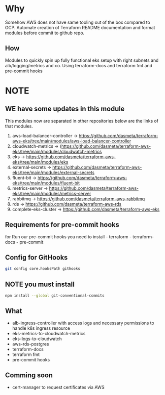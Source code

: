 # Why
Somehow AWS does not have same tooling out of the box compared to GCP.
Automate creation of Terraform README documentation and format modules before commit to github repo.

## How
Modules to quickly spin up fully functional eks setup with right subnets and alb/logging/metrics and co.
Using terraform-docs and terraform fmt and pre-commit hooks

# NOTE
## WE have some updates in this module 

This modules now are separated in other repositories below are the links of that modules.

1. aws-load-balancer-controller -> https://github.com/dasmeta/terraform-aws-eks/tree/main/modules/aws-load-balancer-controller
2. cloudwatch-metrics -> (https://github.com/dasmeta/terraform-aws-eks/tree/main/modules/cloudwatch-metrics
3. eks ->  https://github.com/dasmeta/terraform-aws-eks/tree/main/modules/eks
4. external-secrets -> https://github.com/dasmeta/terraform-aws-eks/tree/main/modules/external-secrets
5. fluent-bit -> https://github.com/dasmeta/terraform-aws-eks/tree/main/modules/fluent-bit
6. metrics-server ->  https://github.com/dasmeta/terraform-aws-eks/tree/main/modules/metrics-server
7. rabbitmq -> https://github.com/dasmeta/terraform-aws-rabbitmq
8. rds ->  https://github.com/dasmeta/terraform-aws-rds
9. complete-eks-cluster -> https://github.com/dasmeta/terraform-aws-eks


## Requirements for pre-commit hooks
for Run our pre-commit hooks you need to install
	- terraform
	- terraform-docs
	- pre-commit

## Config for GitHooks

```bash
git config core.hooksPath githooks
```
## NOTE you must install

```bash
npm install --global git-conventional-commits
```
## What
- alb-ingress-controller with access logs and necessary permissions to handle k8s ingress resource
- eks-metrics-to-cloudwatch-metrics
- eks-logs-to-cloudwatch
- aws-rds-postgres
- terraform-docs
- terraform fmt
- pre-commit hooks

## Comming soon
- cert-manager to request certificates via AWS
